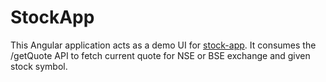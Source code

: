 # StockApp

This Angular application acts as a demo UI for [stock-app](https://github.com/shikharka/stocks-app). It consumes the /getQuote API to fetch current quote for NSE or BSE exchange and given stock symbol.
